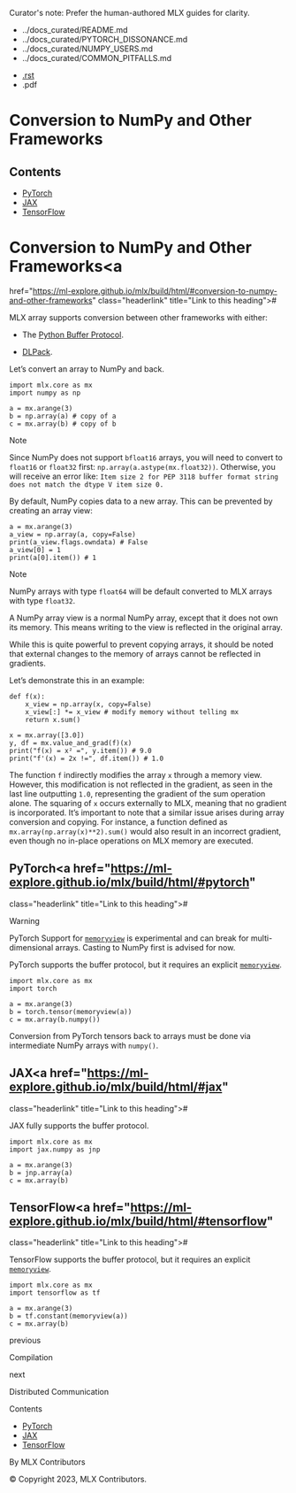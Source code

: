 Curator's note: Prefer the human-authored MLX guides for clarity.
- ../docs_curated/README.md
- ../docs_curated/PYTORCH_DISSONANCE.md
- ../docs_curated/NUMPY_USERS.md
- ../docs_curated/COMMON_PITFALLS.md


<div id="main-content" class="bd-main" role="main">

<div class="sbt-scroll-pixel-helper">

</div>

<div class="bd-content">

<div class="bd-article-container">

<div class="bd-header-article d-print-none">

<div class="header-article-items header-article__inner">

<div class="header-article-items__start">

<div class="header-article-item">

<span class="fa-solid fa-bars"></span>

</div>

</div>

<div class="header-article-items__end">

<div class="header-article-item">

<div class="article-header-buttons">

<a href="https://github.com/ml-explore/mlx"
class="btn btn-sm btn-source-repository-button"
data-bs-placement="bottom" data-bs-toggle="tooltip" target="_blank"
title="Source repository"><span class="btn__icon-container"> <em></em>
</span></a>

<div class="dropdown dropdown-download-buttons">

- <a
  href="https://ml-explore.github.io/mlx/build/html/_sources/usage/numpy.rst"
  class="btn btn-sm btn-download-source-button dropdown-item"
  data-bs-placement="left" data-bs-toggle="tooltip" target="_blank"
  title="Download source file"><span class="btn__icon-container">
  <em></em> </span> <span class="btn__text-container">.rst</span></a>
- <span class="btn__icon-container"> </span>
  <span class="btn__text-container">.pdf</span>

</div>

<span class="btn__icon-container"> </span>

<span class="fa-solid fa-list"></span>

</div>

</div>

</div>

</div>

</div>

<div id="jb-print-docs-body" class="onlyprint">

# Conversion to NumPy and Other Frameworks

<div id="print-main-content">

<div id="jb-print-toc">

<div>

## Contents

</div>

- <a href="https://ml-explore.github.io/mlx/build/html/#pytorch"
  class="reference internal nav-link">PyTorch</a>
- <a href="https://ml-explore.github.io/mlx/build/html/#jax"
  class="reference internal nav-link">JAX</a>
- <a href="https://ml-explore.github.io/mlx/build/html/#tensorflow"
  class="reference internal nav-link">TensorFlow</a>

</div>

</div>

</div>

<div id="searchbox">

</div>

<div id="conversion-to-numpy-and-other-frameworks" class="section">

<span id="numpy"></span>

# Conversion to NumPy and Other Frameworks<a
href="https://ml-explore.github.io/mlx/build/html/#conversion-to-numpy-and-other-frameworks"
class="headerlink" title="Link to this heading">#</a>

MLX array supports conversion between other frameworks with either:

- The <a href="https://docs.python.org/3/c-api/buffer.html"
  class="reference external">Python Buffer Protocol</a>.

- <a href="https://dmlc.github.io/dlpack/latest/"
  class="reference external">DLPack</a>.

Let’s convert an array to NumPy and back.

<div class="highlight-python notranslate">

<div class="highlight">

    import mlx.core as mx
    import numpy as np

    a = mx.arange(3)
    b = np.array(a) # copy of a
    c = mx.array(b) # copy of b

</div>

</div>

<div class="admonition note">

Note

Since NumPy does not support <span class="pre">`bfloat16`</span> arrays,
you will need to convert to <span class="pre">`float16`</span> or
<span class="pre">`float32`</span> first:
<span class="pre">`np.array(a.astype(mx.float32))`</span>. Otherwise,
you will receive an error like:
<span class="pre">`Item`</span>` `<span class="pre">`size`</span>` `<span class="pre">`2`</span>` `<span class="pre">`for`</span>` `<span class="pre">`PEP`</span>` `<span class="pre">`3118`</span>` `<span class="pre">`buffer`</span>` `<span class="pre">`format`</span>` `<span class="pre">`string`</span>` `<span class="pre">`does`</span>` `<span class="pre">`not`</span>` `<span class="pre">`match`</span>` `<span class="pre">`the`</span>` `<span class="pre">`dtype`</span>` `<span class="pre">`V`</span>` `<span class="pre">`item`</span>` `<span class="pre">`size`</span>` `<span class="pre">`0.`</span>

</div>

By default, NumPy copies data to a new array. This can be prevented by
creating an array view:

<div class="highlight-python notranslate">

<div class="highlight">

    a = mx.arange(3)
    a_view = np.array(a, copy=False)
    print(a_view.flags.owndata) # False
    a_view[0] = 1
    print(a[0].item()) # 1

</div>

</div>

<div class="admonition note">

Note

NumPy arrays with type <span class="pre">`float64`</span> will be
default converted to MLX arrays with type
<span class="pre">`float32`</span>.

</div>

A NumPy array view is a normal NumPy array, except that it does not own
its memory. This means writing to the view is reflected in the original
array.

While this is quite powerful to prevent copying arrays, it should be
noted that external changes to the memory of arrays cannot be reflected
in gradients.

Let’s demonstrate this in an example:

<div class="highlight-python notranslate">

<div class="highlight">

    def f(x):
        x_view = np.array(x, copy=False)
        x_view[:] *= x_view # modify memory without telling mx
        return x.sum()

    x = mx.array([3.0])
    y, df = mx.value_and_grad(f)(x)
    print("f(x) = x² =", y.item()) # 9.0
    print("f'(x) = 2x !=", df.item()) # 1.0

</div>

</div>

The function <span class="pre">`f`</span> indirectly modifies the array
<span class="pre">`x`</span> through a memory view. However, this
modification is not reflected in the gradient, as seen in the last line
outputting <span class="pre">`1.0`</span>, representing the gradient of
the sum operation alone. The squaring of <span class="pre">`x`</span>
occurs externally to MLX, meaning that no gradient is incorporated. It’s
important to note that a similar issue arises during array conversion
and copying. For instance, a function defined as
<span class="pre">`mx.array(np.array(x)**2).sum()`</span> would also
result in an incorrect gradient, even though no in-place operations on
MLX memory are executed.

<div id="pytorch" class="section">

## PyTorch<a href="https://ml-explore.github.io/mlx/build/html/#pytorch"
class="headerlink" title="Link to this heading">#</a>

<div class="admonition warning">

Warning

PyTorch Support for
<a href="https://docs.python.org/3/library/stdtypes.html#memoryview"
class="reference external" title="(in Python v3.13)"><span
class="pre"><code
class="sourceCode python"><span class="bu">memoryview</span></code></span></a>
is experimental and can break for multi-dimensional arrays. Casting to
NumPy first is advised for now.

</div>

PyTorch supports the buffer protocol, but it requires an explicit
<a href="https://docs.python.org/3/library/stdtypes.html#memoryview"
class="reference external" title="(in Python v3.13)"><span
class="pre"><code
class="sourceCode python"><span class="bu">memoryview</span></code></span></a>.

<div class="highlight-python notranslate">

<div class="highlight">

    import mlx.core as mx
    import torch

    a = mx.arange(3)
    b = torch.tensor(memoryview(a))
    c = mx.array(b.numpy())

</div>

</div>

Conversion from PyTorch tensors back to arrays must be done via
intermediate NumPy arrays with <span class="pre">`numpy()`</span>.

</div>

<div id="jax" class="section">

## JAX<a href="https://ml-explore.github.io/mlx/build/html/#jax"
class="headerlink" title="Link to this heading">#</a>

JAX fully supports the buffer protocol.

<div class="highlight-python notranslate">

<div class="highlight">

    import mlx.core as mx
    import jax.numpy as jnp

    a = mx.arange(3)
    b = jnp.array(a)
    c = mx.array(b)

</div>

</div>

</div>

<div id="tensorflow" class="section">

## TensorFlow<a href="https://ml-explore.github.io/mlx/build/html/#tensorflow"
class="headerlink" title="Link to this heading">#</a>

TensorFlow supports the buffer protocol, but it requires an explicit
<a href="https://docs.python.org/3/library/stdtypes.html#memoryview"
class="reference external" title="(in Python v3.13)"><span
class="pre"><code
class="sourceCode python"><span class="bu">memoryview</span></code></span></a>.

<div class="highlight-python notranslate">

<div class="highlight">

    import mlx.core as mx
    import tensorflow as tf

    a = mx.arange(3)
    b = tf.constant(memoryview(a))
    c = mx.array(b)

</div>

</div>

</div>

</div>

<div class="prev-next-area">

<a href="https://ml-explore.github.io/mlx/build/html/usage/compile.html"
class="left-prev" title="previous page"><em></em></a>

<div class="prev-next-info">

previous

Compilation

</div>

<a
href="https://ml-explore.github.io/mlx/build/html/usage/distributed.html"
class="right-next" title="next page"></a>

<div class="prev-next-info">

next

Distributed Communication

</div>

</div>

</div>

<div class="bd-sidebar-secondary bd-toc">

<div class="sidebar-secondary-items sidebar-secondary__inner">

<div class="sidebar-secondary-item">

<div class="page-toc tocsection onthispage">

Contents

</div>

- <a href="https://ml-explore.github.io/mlx/build/html/#pytorch"
  class="reference internal nav-link">PyTorch</a>
- <a href="https://ml-explore.github.io/mlx/build/html/#jax"
  class="reference internal nav-link">JAX</a>
- <a href="https://ml-explore.github.io/mlx/build/html/#tensorflow"
  class="reference internal nav-link">TensorFlow</a>

</div>

</div>

</div>

</div>

<div class="bd-footer-content__inner container">

<div class="footer-item">

By MLX Contributors

</div>

<div class="footer-item">

© Copyright 2023, MLX Contributors.  

</div>

<div class="footer-item">

</div>

<div class="footer-item">

</div>

</div>

</div>
